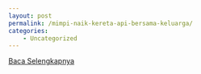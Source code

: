 ```yaml
---
layout: post
permalink: /mimpi-naik-kereta-api-bersama-keluarga/
categories:
    - Uncategorized
---
```


[Baca Selengkapnya](/03)